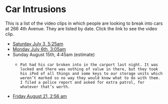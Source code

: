 # Car Intrusions

This is a list of the video clips in which people are looking to break into cars at 266 4th Avenue.  They are listed by date.  Click the link to see the video clip.


* [Saturday July 3, 5:25am](https://video.nest.com/clip/1536db67682e40a3957a55b801c75c0b.mp4)
* [Monday July 6th, 3:05am](https://video.nest.com/clip/2ccbf1503f214b3a9a717e5cffbabbb2.mp4)
* Sunday August 15th, 4:45am (estimate) 
  * 	Pat had his car broken into in the carport last night. It was locked and there was nothing of value in there, but they took his iPod of all things and some keys to our storage units which weren’t marked so no way they would know what to do with them. I filed a police report and asked for extra patrol, for whatever that’s worth.
*  [Friday August 21, 2:56 am](https://video.nest.com/clip/1c160230881b4e51a332b75d8872154e.mp4)